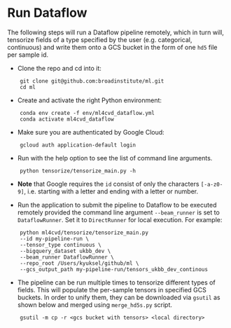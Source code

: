 # Run Dataflow
The following steps will run a Dataflow pipeline remotely, which in turn will, tensorize fields of a type
specified by the user (e.g. categorical, continuous) and write them onto a GCS bucket in the form of
one `hd5` file per sample id.

* Clone the repo and cd into it:
```
    git clone git@github.com:broadinstitute/ml.git
    cd ml
```

* Create and activate the right Python environment:
```
    conda env create -f env/ml4cvd_dataflow.yml
    conda activate ml4cvd_dataflow
```

* Make sure you are authenticated by Google Cloud:
```
    gcloud auth application-default login
```

* Run with the help option to see the list of command line arguments.
```
    python tensorize/tensorize_main.py -h
```

* **Note** that Google requires the `id` consist of only the
characters `[-a-z0-9]`, i.e. starting with a letter and ending with a letter or number.

* Run the application to submit the pipeline to Dataflow to be executed remotely provided the
command line argument `--beam_runner` is set to `DataflowRunner`. Set it to `DirectRunner` for local execution.
For example:
```
    python ml4cvd/tensorize/tensorize_main.py
    --id my-pipeline-run \
    --tensor_type continuous \
    --bigquery_dataset ukbb_dev \
    --beam_runner DataflowRunner \
    --repo_root /Users/kyuksel/github/ml \
    --gcs_output_path my-pipeline-run/tensors_ukbb_dev_continous
```

* The pipeline can be run multiple times to tensorize different types of fields. This will populate the per-sample tensors
in specified GCS buckets. In order to unify them, they can be downloaded via `gsutil` as shown below
and merged using `merge_hd5s.py` script.
```
    gsutil -m cp -r <gcs bucket with tensors> <local directory>
```
